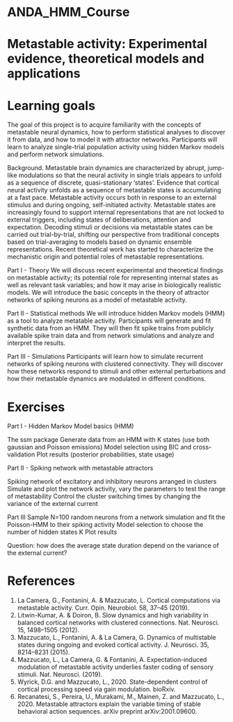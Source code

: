 # ANDA_HMM_Course

# Metastable activity: Experimental evidence, theoretical models and applications

# Learning goals
The goal of this project is to acquire familiarity with the concepts of metastable neural dynamics, how to perform statistical analyses to discover it from data, and how to model it with attractor networks. Participants will learn to analyze single-trial population activity using hidden Markov models and perform network simulations.
 
Background. Metastable brain dynamics are characterized by abrupt, jump-like modulations so that the neural activity in single trials appears to unfold as a sequence of discrete, quasi-stationary ‘states’. Evidence that cortical neural activity unfolds as a sequence of metastable states is accumulating at a fast pace. Metastable activity occurs both in response to an external stimulus and during ongoing, self-initiated activity. Metastable states are increasingly found to support internal representations that are not locked to external triggers, including states of deliberations, attention and expectation. Decoding stimuli or decisions via metastable states can be carried out trial-by-trial, shifting our perspective from traditional concepts based on trial-averaging to models based on dynamic ensemble representations. Recent theoretical work has started to characterize the mechanistic origin and potential roles of metastable representations.
                                	
Part I - Theory
We will discuss recent experimental and theoretical findings on metastable activity; its potential role for representing internal states as well as relevant task variables; and how it may arise in biologically realistic models. We will introduce the basic concepts in the theory of attractor networks of spiking neurons as a model of metastable activity.

Part II - Statistical methods
We will introduce hidden Markov models (HMM) as a tool to analyze metatable activity. Participants will generate and fit synthetic data from an HMM. They will then fit spike trains from publicly available spike train data and from network simulations and analyze and interpret the results.

Part III - Simulations
Participants will learn how to simulate recurrent networks of spiking neurons with clustered connectivity. They will discover how these networks respond to stimuli and other external perturbations and how their metastable dynamics are modulated in different conditions.

# Exercises

Part I - Hidden Markov Model basics  (HMM)

The ssm package
Generate data from an HMM with K states (use both gaussian and Poisson emissions)
Model selection using BIC and cross-validation
Plot results (posterior probabilities, state usage)

Part II - Spiking network with metastable attractors

Spiking network of excitatory and inhibitory neurons arranged in clusters
Simulate and plot the network activity, vary the parameters to test the range of metastability
Control the cluster switching times by changing the variance of the external current 

Part III
Sample N=100 random neurons from a network simulation and fit the Poisson-HMM to their spiking activity
Model selection to choose the number of hidden states K
Plot results

Question: how does the average state duration depend on the variance of the external current?

# References
1.	La Camera, G., Fontanini, A. & Mazzucato, L. Cortical computations via metastable activity. Curr. Opin. Neurobiol. 58, 37–45 (2019).
2.	Litwin-Kumar, A. & Doiron, B. Slow dynamics and high variability in balanced cortical networks with clustered connections. Nat. Neurosci. 15, 1498–1505 (2012).
3.	Mazzucato, L., Fontanini, A. & La Camera, G. Dynamics of multistable states during ongoing and evoked cortical activity. J. Neurosci. 35, 8214–8231 (2015).
4.	Mazzucato, L., La Camera, G. & Fontanini, A. Expectation-induced modulation of metastable activity underlies faster coding of sensory stimuli. Nat. Neurosci. (2019).
5.    Wyrick, D.G. and Mazzucato, L., 2020. State-dependent control of cortical processing speed via gain modulation. bioRxiv.
6.    Recanatesi, S., Pereira, U., Murakami, M., Mainen, Z. and Mazzucato, L., 2020. Metastable attractors explain the variable timing of stable behavioral action sequences. arXiv preprint arXiv:2001.09600.

